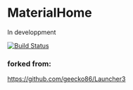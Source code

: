 MaterialHome
==============

In developpment

[![Build Status](https://travis-ci.org/takahirom/MaterialHome.svg?branch=master)](https://travis-ci.org/takahirom/MaterialHome)


### forked from:  
https://github.com/geecko86/Launcher3

